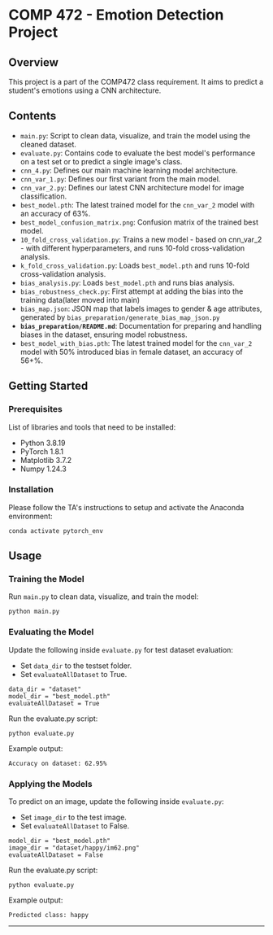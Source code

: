 # COMP 472 - Emotion Detection Project

## Overview
This project is a part of the COMP472 class requirement. It aims to predict a student's emotions using a CNN architecture.

## Contents
- `main.py`: Script to clean data, visualize, and train the model using the cleaned dataset.
- `evaluate.py`: Contains code to evaluate the best model's performance on a test set or to predict a single image's class.
- `cnn_4.py`: Defines our main machine learning model architecture.
- `cnn_var_1.py`: Defines our first variant from the main model.
- `cnn_var_2.py`: Defines our latest CNN architecture model for image classification.
- `best_model.pth`: The latest trained model for the `cnn_var_2` model with an accuracy of 63%.
- `best_model_confusion_matrix.png`: Confusion matrix of the trained best model.
- `10_fold_cross_validation.py`: Trains a new model - based on cnn_var_2 - with different hyperparameters, and runs 10-fold cross-validation analysis.
- `k_fold_cross_validation.py`: Loads `best_model.pth` and runs 10-fold cross-validation analysis.
- `bias_analysis.py`: Loads `best_model.pth` and runs bias analysis.
- `bias_robustness_check.py`: First attempt at adding the bias into the training data(later moved into main)
- `bias_map.json`: JSON map that labels images to gender & age attributes, generated by `bias_preparation/generate_bias_map_json.py`
- **`bias_preparation/README.md`**: Documentation for preparing and handling biases in the dataset, ensuring model robustness.
- `best_model_with_bias.pth`: The latest trained model for the `cnn_var_2` model with 50% introduced bias in female dataset, an accuracy of 56+%.


## Getting Started
### Prerequisites
List of libraries and tools that need to be installed:
- Python 3.8.19
- PyTorch 1.8.1
- Matplotlib 3.7.2
- Numpy 1.24.3

### Installation
Please follow the TA's instructions to setup and activate the Anaconda environment:
```
conda activate pytorch_env
```

## Usage

### Training the Model
Run `main.py` to clean data, visualize, and train the model:
```
python main.py
```

### Evaluating the Model
Update the following inside `evaluate.py` for test dataset evaluation:
- Set `data_dir` to the testset folder.
- Set `evaluateAllDataset` to True.

```
data_dir = "dataset"
model_dir = "best_model.pth"
evaluateAllDataset = True
```
Run the evaluate.py script:
```
python evaluate.py
```

Example output:
```
Accuracy on dataset: 62.95%
```

### Applying the Models
To predict on an image, update the following inside `evaluate.py`:
- Set `image_dir` to the test image.
- Set `evaluateAllDataset` to False.

```
model_dir = "best_model.pth"
image_dir = "dataset/happy/im62.png"
evaluateAllDataset = False
```
Run the evaluate.py script:
```
python evaluate.py
```

Example output:
```
Predicted class: happy
```
---

<!--## Contributing-->
<!--(Optional) Explain how others can contribute to your project. Include any guidelines they should follow.-->

<!--## License-->
<!--(Optional) State the license under which your project is released, allowing others to know how they can use it.-->

<!------->

<!--Feel free to customize this template based on the specifics of your project. The key is to make sure that anyone who wants to use your code can easily understand what each part does and how to run it.-->
